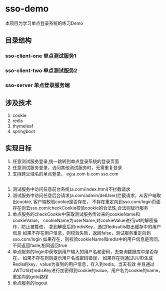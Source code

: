 # sso-demo
本项目为学习单点登录系统的练习Demo

## 目录结构
### sso-client-one  单点测试服务1
### sso-client-two  单点测试服务2
### sso-server      单点登录服务端

## 涉及技术
1. cookie
2. redis
3. thymeleaf
4. springboot

## 实现目标
1. 任意测试服务登录,统一跳转到单点登录系统的登录页面
2. 任意测试服务登录，访问其他测试服务时，无需重复登录
3. 支持跨父域名的单点登录，
eg:a.com b.com sso.com

## 
1. 测试服务中访问任意前台系统(a.com/index.html)不拦截请求
2. 测试服务中访问任意后台请求(a.com/admin/delUser)拦截请求，从客户端取出cookie,
   客户端校验cookie是否存在，
   不存在重定向到sso.com/login页面
   存在则去sso.com/checkCookie校验cookie的合法性,合法则放行服务
3. 单点服务的checkCookie中获取测试服务传过来的cookieName和cookieValue，
   cookieName为userName,对cookieValue进行jwt的解密操作，防止被篡改，
   拿到解密后的redisKey，通过Redisutils取出缓存中的用户信息
   如果不存在用户信息，则校验失败，返回false，测试服务重定向到sso.com/login
   如果存在，则校验cookieName和redis中的用户信息是否同，不同返回fasle,相同返回true
4. 单点服务的login中获取到用户输入的用户名和密码，去查询数据库中是否存在，
   如果不存在则则提示用户名或密码错误，
   如果存在则通过UUID生成Redis的key，value为查到的用户信息，存入到redis，当天有效
   并且通过JWTUtil对redisKey进行加密得到cookie的value，用户名为cookie的name，
   重定向到goto路径
5. 单点服务的logout









